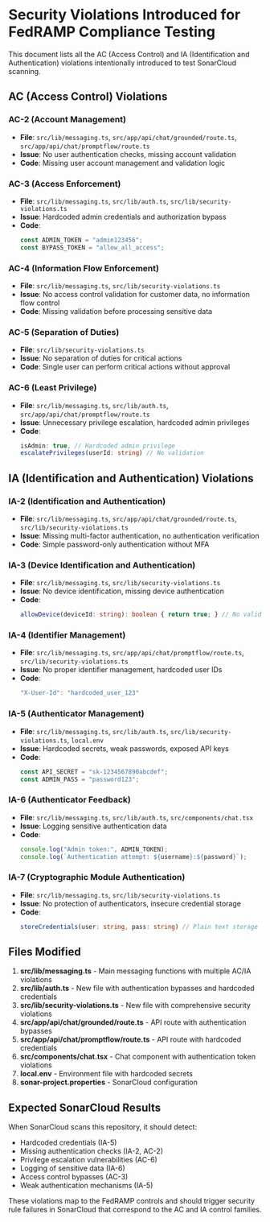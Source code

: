 # Security Violations Introduced for FedRAMP Compliance Testing

This document lists all the AC (Access Control) and IA (Identification and Authentication) violations intentionally introduced to test SonarCloud scanning.

## AC (Access Control) Violations

### AC-2 (Account Management)
- **File**: `src/lib/messaging.ts`, `src/app/api/chat/grounded/route.ts`, `src/app/api/chat/promptflow/route.ts`
- **Issue**: No user authentication checks, missing account validation
- **Code**: Missing user account management and validation logic

### AC-3 (Access Enforcement)  
- **File**: `src/lib/messaging.ts`, `src/lib/auth.ts`, `src/lib/security-violations.ts`
- **Issue**: Hardcoded admin credentials and authorization bypass
- **Code**: 
  ```typescript
  const ADMIN_TOKEN = "admin123456";
  const BYPASS_TOKEN = "allow_all_access";
  ```

### AC-4 (Information Flow Enforcement)
- **File**: `src/lib/messaging.ts`, `src/lib/security-violations.ts`
- **Issue**: No access control validation for customer data, no information flow control
- **Code**: Missing validation before processing sensitive data

### AC-5 (Separation of Duties)
- **File**: `src/lib/security-violations.ts`
- **Issue**: No separation of duties for critical actions
- **Code**: Single user can perform critical actions without approval

### AC-6 (Least Privilege)
- **File**: `src/lib/messaging.ts`, `src/lib/auth.ts`, `src/app/api/chat/promptflow/route.ts`
- **Issue**: Unnecessary privilege escalation, hardcoded admin privileges
- **Code**: 
  ```typescript
  isAdmin: true, // Hardcoded admin privilege
  escalatePrivileges(userId: string) // No validation
  ```

## IA (Identification and Authentication) Violations

### IA-2 (Identification and Authentication)
- **File**: `src/lib/messaging.ts`, `src/app/api/chat/grounded/route.ts`, `src/lib/security-violations.ts`
- **Issue**: Missing multi-factor authentication, no authentication verification
- **Code**: Simple password-only authentication without MFA

### IA-3 (Device Identification and Authentication)
- **File**: `src/lib/messaging.ts`, `src/lib/security-violations.ts`
- **Issue**: No device identification, missing device authentication
- **Code**: 
  ```typescript
  allowDevice(deviceId: string): boolean { return true; } // No validation
  ```

### IA-4 (Identifier Management)
- **File**: `src/lib/messaging.ts`, `src/app/api/chat/promptflow/route.ts`, `src/lib/security-violations.ts`
- **Issue**: No proper identifier management, hardcoded user IDs
- **Code**: 
  ```typescript
  "X-User-Id": "hardcoded_user_123"
  ```

### IA-5 (Authenticator Management)
- **File**: `src/lib/messaging.ts`, `src/lib/auth.ts`, `src/lib/security-violations.ts`, `local.env`
- **Issue**: Hardcoded secrets, weak passwords, exposed API keys
- **Code**: 
  ```typescript
  const API_SECRET = "sk-1234567890abcdef";
  const ADMIN_PASS = "password123";
  ```

### IA-6 (Authenticator Feedback)
- **File**: `src/lib/messaging.ts`, `src/lib/auth.ts`, `src/components/chat.tsx`
- **Issue**: Logging sensitive authentication data
- **Code**: 
  ```typescript
  console.log("Admin token:", ADMIN_TOKEN);
  console.log(`Authentication attempt: ${username}:${password}`);
  ```

### IA-7 (Cryptographic Module Authentication)
- **File**: `src/lib/messaging.ts`, `src/lib/security-violations.ts`
- **Issue**: No protection of authenticators, insecure credential storage
- **Code**: 
  ```typescript
  storeCredentials(user: string, pass: string) // Plain text storage
  ```

## Files Modified

1. **src/lib/messaging.ts** - Main messaging functions with multiple AC/IA violations
2. **src/lib/auth.ts** - New file with authentication bypasses and hardcoded credentials  
3. **src/lib/security-violations.ts** - New file with comprehensive security violations
4. **src/app/api/chat/grounded/route.ts** - API route with authentication bypasses
5. **src/app/api/chat/promptflow/route.ts** - API route with hardcoded credentials
6. **src/components/chat.tsx** - Chat component with authentication token violations
7. **local.env** - Environment file with hardcoded secrets
8. **sonar-project.properties** - SonarCloud configuration

## Expected SonarCloud Results

When SonarCloud scans this repository, it should detect:
- Hardcoded credentials (IA-5)
- Missing authentication checks (IA-2, AC-2)
- Privilege escalation vulnerabilities (AC-6)
- Logging of sensitive data (IA-6)
- Access control bypasses (AC-3)
- Weak authentication mechanisms (IA-5)

These violations map to the FedRAMP controls and should trigger security rule failures in SonarCloud that correspond to the AC and IA control families.

